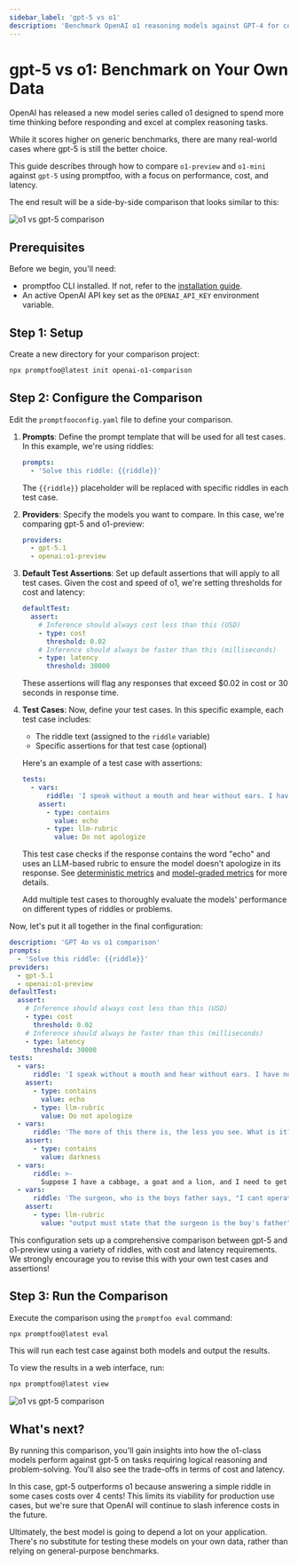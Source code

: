 ```yaml
---
sidebar_label: 'gpt-5 vs o1'
description: 'Benchmark OpenAI o1 reasoning models against GPT-4 for cost, latency, and accuracy to optimize model selection decisions'
---
```


# gpt-5 vs o1: Benchmark on Your Own Data

OpenAI has released a new model series called o1 designed to spend more time thinking before responding and excel at complex reasoning tasks.

While it scores higher on generic benchmarks, there are many real-world cases where gpt-5 is still the better choice.

This guide describes through how to compare `o1-preview` and `o1-mini` against `gpt-5` using promptfoo, with a focus on performance, cost, and latency.

The end result will be a side-by-side comparison that looks similar to this:

![o1 vs gpt-5 comparison](/img/docs/o1-vs-gpt.png)

## Prerequisites

Before we begin, you'll need:

- promptfoo CLI installed. If not, refer to the [installation guide](/docs/installation).
- An active OpenAI API key set as the `OPENAI_API_KEY` environment variable.

## Step 1: Setup

Create a new directory for your comparison project:

```sh
npx promptfoo@latest init openai-o1-comparison
```

## Step 2: Configure the Comparison

Edit the `promptfooconfig.yaml` file to define your comparison.

1. **Prompts**:
   Define the prompt template that will be used for all test cases. In this example, we're using riddles:

   ```yaml
   prompts:
     - 'Solve this riddle: {{riddle}}'
   ```

   The `{{riddle}}` placeholder will be replaced with specific riddles in each test case.

1. **Providers**:
   Specify the models you want to compare. In this case, we're comparing gpt-5 and o1-preview:

   ```yaml
   providers:
     - gpt-5.1
     - openai:o1-preview
   ```

1. **Default Test Assertions**:
   Set up default assertions that will apply to all test cases. Given the cost and speed of o1, we're setting thresholds for cost and latency:

   ```yaml
   defaultTest:
     assert:
       # Inference should always cost less than this (USD)
       - type: cost
         threshold: 0.02
       # Inference should always be faster than this (milliseconds)
       - type: latency
         threshold: 30000
   ```

   These assertions will flag any responses that exceed $0.02 in cost or 30 seconds in response time.

1. **Test Cases**:
   Now, define your test cases. In this specific example, each test case includes:
   - The riddle text (assigned to the `riddle` variable)
   - Specific assertions for that test case (optional)

   Here's an example of a test case with assertions:

   ```yaml
   tests:
     - vars:
         riddle: 'I speak without a mouth and hear without ears. I have no body, but I come alive with wind. What am I?'
       assert:
         - type: contains
           value: echo
         - type: llm-rubric
           value: Do not apologize
   ```

   This test case checks if the response contains the word "echo" and uses an LLM-based rubric to ensure the model doesn't apologize in its response. See [deterministic metrics](/docs/configuration/expected-outputs/deterministic/) and [model-graded metrics](/docs/configuration/expected-outputs/model-graded/) for more details.

   Add multiple test cases to thoroughly evaluate the models' performance on different types of riddles or problems.

Now, let's put it all together in the final configuration:

```yaml title="promptfooconfig.yaml"
description: 'GPT 4o vs o1 comparison'
prompts:
  - 'Solve this riddle: {{riddle}}'
providers:
  - gpt-5.1
  - openai:o1-preview
defaultTest:
  assert:
    # Inference should always cost less than this (USD)
    - type: cost
      threshold: 0.02
    # Inference should always be faster than this (milliseconds)
    - type: latency
      threshold: 30000
tests:
  - vars:
      riddle: 'I speak without a mouth and hear without ears. I have no body, but I come alive with wind. What am I?'
    assert:
      - type: contains
        value: echo
      - type: llm-rubric
        value: Do not apologize
  - vars:
      riddle: 'The more of this there is, the less you see. What is it?'
    assert:
      - type: contains
        value: darkness
  - vars:
      riddle: >-
        Suppose I have a cabbage, a goat and a lion, and I need to get them across a river. I have a boat that can only carry myself and a single other item. I am not allowed to leave the cabbage and lion alone together, and I am not allowed to leave the lion and goat alone together. How can I safely get all three across?
  - vars:
      riddle: 'The surgeon, who is the boys father says, "I cant operate on this boy, hes my son!" Who is the surgeon to the boy?'
    assert:
      - type: llm-rubric
        value: "output must state that the surgeon is the boy's father"
```

This configuration sets up a comprehensive comparison between gpt-5 and o1-preview using a variety of riddles, with cost and latency requirements. We strongly encourage you to revise this with your own test cases and assertions!

## Step 3: Run the Comparison

Execute the comparison using the `promptfoo eval` command:

```sh
npx promptfoo@latest eval
```

This will run each test case against both models and output the results.

To view the results in a web interface, run:

```sh
npx promptfoo@latest view
```

![o1 vs gpt-5 comparison](/img/docs/o1-vs-gpt.png)

## What's next?

By running this comparison, you'll gain insights into how the o1-class models perform against gpt-5 on tasks requiring logical reasoning and problem-solving. You'll also see the trade-offs in terms of cost and latency.

In this case, gpt-5 outperforms o1 because answering a simple riddle in some cases costs over 4 cents! This limits its viability for production use cases, but we're sure that OpenAI will continue to slash inference costs in the future.

Ultimately, the best model is going to depend a lot on your application. There's no substitute for testing these models on your own data, rather than relying on general-purpose benchmarks.
